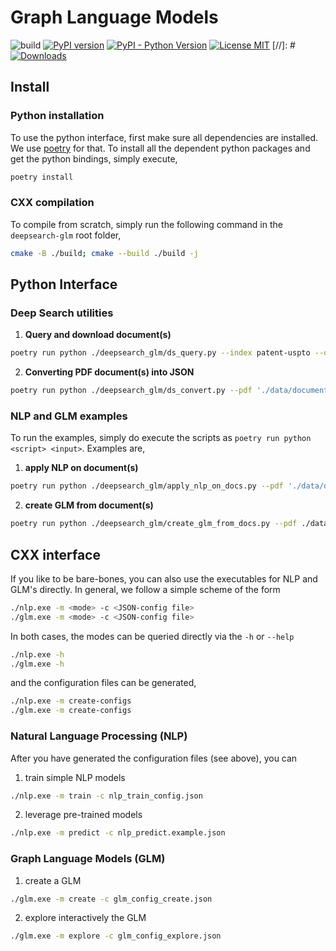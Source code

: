 # Graph Language Models

![build](https://github.com/DS4SD/deepsearch-glm/actions/workflows/cmake.yml/badge.svg)
[![PyPI version](https://img.shields.io/pypi/v/deepsearch-glm)](https://pypi.org/project/deepsearch-glm/)
[![PyPI - Python Version](https://img.shields.io/pypi/pyversions/deepsearch-glm)](https://pypi.org/project/deepsearch-glm/)
[![License MIT](https://img.shields.io/github/license/ds4sd/deepsearch-glm)](https://opensource.org/licenses/MIT)
[//]: #[![Downloads](https://static.pepy.tech/badge/deepsearch-glm)](https://pepy.tech/project/deepsearch-glm)

## Install

### Python installation

To use the python interface, first make sure all dependencies are installed. We use [poetry](https://python-poetry.org/docs/)
for that. To install all the dependent python packages and get the python bindings, simply execute,

```sh
poetry install
```

### CXX compilation

To compile from scratch, simply run the following command in the `deepsearch-glm` root folder, 

```sh
cmake -B ./build; cmake --build ./build -j
```

## Python Interface

### Deep Search utilities

1. **Query and download document(s)**
```sh
poetry run python ./deepsearch_glm/ds_query.py --index patent-uspto --query "\"global warming potential\" AND \"etching\""
```
2. **Converting PDF document(s) into JSON**
```sh
poetry run python ./deepsearch_glm/ds_convert.py --pdf './data/documents/articles/2305.*.pdf'"
```

### NLP and GLM examples

To run the examples, simply do execute the scripts as `poetry run python <script> <input>`. Examples are,

1. **apply NLP on document(s)**
```sh
poetry run python ./deepsearch_glm/apply_nlp_on_docs.py --pdf './data/documents/articles/2305.*.pdf' --models 'language;term'
```
2. **create GLM from document(s)**
```sh
poetry run python ./deepsearch_glm/create_glm_from_docs.py --pdf ./data/documents/reports/2022-ibm-annual-report.pdf
```

## CXX interface

If you like to be bare-bones, you can also use the executables for NLP and GLM's directly. In general, we
follow a simple scheme of the form

```sh
./nlp.exe -m <mode> -c <JSON-config file>
./glm.exe -m <mode> -c <JSON-config file>
```

In both cases, the modes can be queried directly via the `-h` or `--help`

```sh
./nlp.exe -h
./glm.exe -h
```

and the configuration files can be generated,

```sh
./nlp.exe -m create-configs
./glm.exe -m create-configs
```

### Natural Language Processing (NLP)

After you have generated the configuration files (see above), you can

1. train simple NLP models
```sh
./nlp.exe -m train -c nlp_train_config.json
```
2. leverage pre-trained models
```sh
./nlp.exe -m predict -c nlp_predict.example.json
```

### Graph Language Models (GLM)

1. create a GLM
```sh
./glm.exe -m create -c glm_config_create.json
```
2. explore interactively the GLM
```sh
./glm.exe -m explore -c glm_config_explore.json
```

